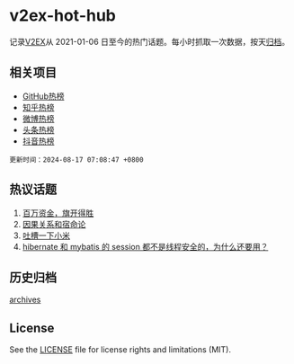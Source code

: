 # v2ex-hot-hub

 记录[V2EX](https://www.v2ex.com/)从 2021-01-06 日至今的热门话题。每小时抓取一次数据，按天[归档](archives)。
 
 ## 相关项目

- [GitHub热榜](https://github.com/snaildev/github-hot-hub)
- [知乎热榜](https://github.com/snaildev/zhihu-hot-hub)
- [微博热榜](https://github.com/snaildev/weibo-hot-hub)
- [头条热榜](https://github.com/snaildev/toutiao-hot-hub)
- [抖音热榜](https://github.com/snaildev/douyin-hot-hub)


 `更新时间：2024-08-17 07:08:47 +0800`

## 热议话题

1. [百万资金，旗开得胜](https://www.v2ex.com/t/1065407)
1. [因果关系和宿命论](https://www.v2ex.com/t/1065540)
1. [吐槽一下小米](https://www.v2ex.com/t/1065388)
1. [hibernate 和 mybatis 的 session 都不是线程安全的，为什么还要用？](https://www.v2ex.com/t/1065374)

## 历史归档

[archives](archives)

## License

See the [LICENSE](LICENSE) file for license rights and limitations (MIT).
